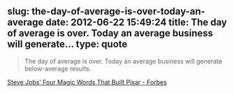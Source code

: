 slug: the-day-of-average-is-over-today-an-average
date: 2012-06-22 15:49:24
title: The day of average is over. Today an average business will generate...
type: quote
---

> The day of average is over. Today an average business will generate below-average results.

[Steve Jobs’ Four Magic Words That Built Pixar - Forbes](http://www.forbes.com/sites/carminegallo/2012/06/20/steve-jobs-to-pixar-chief-just-make-it-great/)

